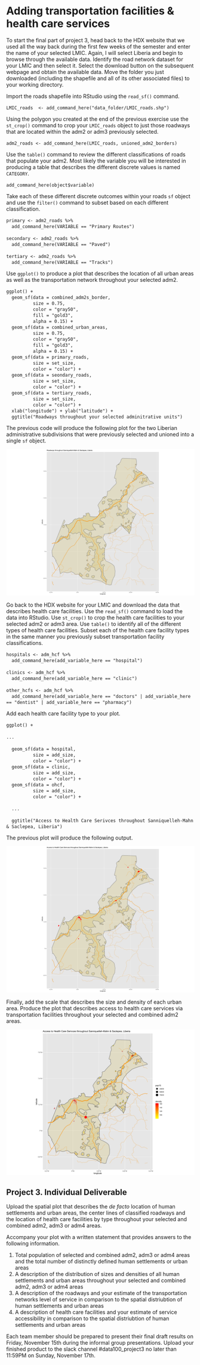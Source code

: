 # Adding transportation facilities & health care services

To start the final part of project 3, head back to the HDX website that we used all the way back during the first few weeks of the semester and enter the name of your selected LMIC.  Again, I will select Liberia and begin to browse through the available data.  Identify the road network dataset for your LMIC and then select it.  Select the download button on the subsequent webpage and obtain the available data.  Move the folder you just downloaded \(including the shapefile and all of its other associated files\) to your working directory.

Import the roads shapefile into RStudio using the `read_sf()` command.

```text
LMIC_roads  <- add_command_here("data_folder/LMIC_roads.shp")
```

Using the polygon you created at the end of the previous exercise use the `st_crop()` command to crop your `LMIC_roads` object to just those roadways that are located within the adm2 or adm3 previously selected.

```text
adm2_roads <- add_command_here(LMIC_roads, unioned_adm2_borders)
```

Use the `table()` command to review the different classifications of roads that populate your adm2.  Most likely the variable you will be interested in producing a table that describes the different discrete values is named `CATEGORY`.

```text
add_command_here(object$variable)
```

Take each of these different discrete outcomes within your roads `sf` object and use the `filter()` command to subset based on each different classification.

```text
primary <- adm2_roads %>%
  add_command_here(VARIABLE == "Primary Routes")

secondary <- adm2_roads %>%
  add_command_here(VARIABLE == "Paved")

tertiary <- adm2_roads %>%
  add_command_here(VARIABLE == "Tracks")
```

Use `ggplot()` to produce a plot that describes the location of all urban areas as well as the transportation network throughout your selected adm2.

```text
ggplot() +
  geom_sf(data = combined_adm2s_border,
          size = 0.75,
          color = "gray50",
          fill = "gold3",
          alpha = 0.15) +
  geom_sf(data = combined_urban_areas,
          size = 0.75,
          color = "gray50",
          fill = "gold3",
          alpha = 0.15) +
  geom_sf(data = primary_roads,
          size = set_size,
          color = "color") +
  geom_sf(data = seondary_roads,
          size = set_size,
          color = "color") +
  geom_sf(data = tertiary_roads,
          size = set_size,
          color = "color") +
  xlab("longitude") + ylab("latitude") +
  ggtitle("Roadways throughout your selected adminitrative units")
```

The previous code will produce the following plot for the two Liberian administrative subdivisions that were previously selected and unioned into a single `sf` object.

![](../.gitbook/assets/rplot02%20%285%29.png)

Go back to the HDX website for your LMIC and download the data that describes health care facilities.  Use the `read_sf()` command to load the data into RStudio.  Use `st_crop()` to crop the health care facilities to your selected adm2 or adm3 area.  Use `table()` to identify all of the different types of health care facilities.  Subset each of the health care facility types in the same manner you previously subset transportation facility classifications.

```text
hospitals <- adm_hcf %>%
  add_command_here(add_variable_here == "hospital")

clinics <- adm_hcf %>%
  add_command_here(add_variable_here == "clinic")

other_hcfs <- adm_hcf %>%
  add_command_here(add_variable_here == "doctors" | add_variable_here == "dentist" | add_variable_here == "pharmacy")
```

 Add each health care facility type to your plot.

```text
ggplot() +

...
  
  geom_sf(data = hospital,
          size = add_size,
          color = "color") +
  geom_sf(data = clinic,
          size = add_size,
          color = "color") +
  geom_sf(data = ohcf,
          size = add_size,
          color = "color") +
  
  ...
  
  ggtitle("Access to Health Care Serivces throughout Sanniquelleh-Mahn & Saclepea, Liberia")

```

The previous plot will produce the following output.

![](../.gitbook/assets/rplot01%20%281%29.png)

Finally, add the scale that describes the size and density of each urban area.  Produce the plot that describes access to health care services via transportation facilities throughout your selected and combined adm2 areas.

![](../.gitbook/assets/rplot04%20%282%29.png)

## Project 3. Individual Deliverable

Upload the spatial plot that describes the _de facto_ location of human settlements and urban areas, the center lines of classified roadways and the location of health care facilities by type throughout your selected and combined adm2, adm3 or adm4 areas.

Accompany your plot with a written statement that provides answers to the following information. 

1. Total population of selected and combined adm2, adm3 or adm4 areas and the total number of distinctly defined human settlements or urban areas
2. A description of the distribution of sizes and densities of all human settlements and urban areas throughout your selected and combined adm2, adm3 or adm4 areas
3. A description of the roadways and your estimate of the transportation networks level of service in comparison to the spatial distriubtion of human settlements and urban areas
4. A description of health care facilities and your estimate of service accessibility in comparison to the spatial distriubtion of human settlements and urban areas

Each team member should be prepared to present their final draft results on Friday, November 15th during the informal group presentations.  Upload your finished product to the slack channel \#data100\_project3 no later than 11:59PM on Sunday, November 17th.

